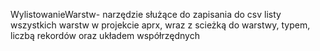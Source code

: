 WylistowanieWarstw- narzędzie służące do zapisania do csv listy wszystkich warstw w projekcie aprx, wraz z scieżką do warstwy, typem, liczbą rekordów oraz układem współrzędnych
